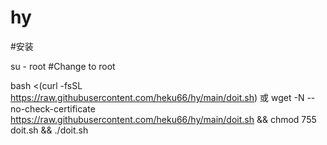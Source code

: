 # hy

#安装

su - root #Change to root

bash <(curl -fsSL https://raw.githubusercontent.com/heku66/hy/main/doit.sh)
或
wget -N --no-check-certificate https://raw.githubusercontent.com/heku66/hy/main/doit.sh && chmod 755 doit.sh && ./doit.sh 
